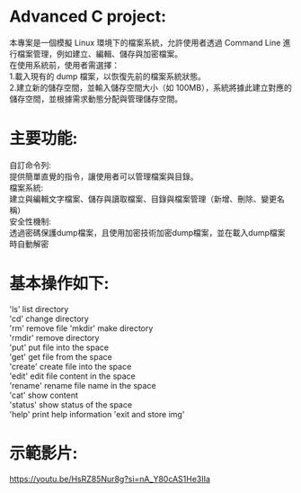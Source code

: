 # Advanced C project:   
本專案是一個模擬 Linux 環境下的檔案系統，允許使用者透過 Command Line 進行檔案管理，例如建立、編輯、儲存與加密檔案。  
在使用系統前，使用者需選擇：  
1.載入現有的 dump 檔案，以恢復先前的檔案系統狀態。  
2.建立新的儲存空間，並輸入儲存空間大小（如 100MB），系統將據此建立對應的儲存空間，並根據需求動態分配與管理儲存空間。  
# 主要功能:  
  自訂命令列:  
  提供簡單直覺的指令，讓使用者可以管理檔案與目錄。  
  檔案系統:  
  建立與編輯文字檔案、儲存與讀取檔案、目錄與檔案管理（新增、刪除、變更名稱）  
  安全性機制:  
  透過密碼保護dump檔案，且使用加密技術加密dump檔案，並在載入dump檔案時自動解密   
# 基本操作如下:  
'ls' list directory  
'cd' change directory  
'rm' remove file
'mkdir' make directory  
'rmdir' remove directory  
'put' put file into the space  
'get' get file from the space  
'create' create file into the space  
'edit' edit file content in the space  
'rename' rename file name in the space  
'cat' show content  
'status' show status of the space  
'help' print help information
'exit and store img'  
# 示範影片:  
https://youtu.be/HsRZ85Nur8g?si=nA_Y80cAS1He3IIa

